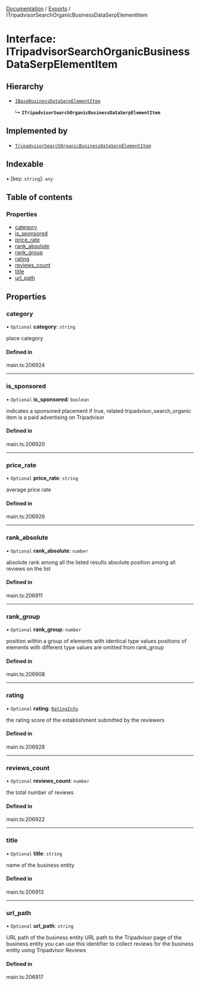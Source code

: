 [Documentation](../README.md) / [Exports](../modules.md) / ITripadvisorSearchOrganicBusinessDataSerpElementItem

# Interface: ITripadvisorSearchOrganicBusinessDataSerpElementItem

## Hierarchy

- [`IBaseBusinessDataSerpElementItem`](IBaseBusinessDataSerpElementItem.md)

  ↳ **`ITripadvisorSearchOrganicBusinessDataSerpElementItem`**

## Implemented by

- [`TripadvisorSearchOrganicBusinessDataSerpElementItem`](../classes/TripadvisorSearchOrganicBusinessDataSerpElementItem.md)

## Indexable

▪ [key: `string`]: `any`

## Table of contents

### Properties

- [category](ITripadvisorSearchOrganicBusinessDataSerpElementItem.md#category)
- [is\_sponsored](ITripadvisorSearchOrganicBusinessDataSerpElementItem.md#is_sponsored)
- [price\_rate](ITripadvisorSearchOrganicBusinessDataSerpElementItem.md#price_rate)
- [rank\_absolute](ITripadvisorSearchOrganicBusinessDataSerpElementItem.md#rank_absolute)
- [rank\_group](ITripadvisorSearchOrganicBusinessDataSerpElementItem.md#rank_group)
- [rating](ITripadvisorSearchOrganicBusinessDataSerpElementItem.md#rating)
- [reviews\_count](ITripadvisorSearchOrganicBusinessDataSerpElementItem.md#reviews_count)
- [title](ITripadvisorSearchOrganicBusinessDataSerpElementItem.md#title)
- [url\_path](ITripadvisorSearchOrganicBusinessDataSerpElementItem.md#url_path)

## Properties

### category

• `Optional` **category**: `string`

place category

#### Defined in

main.ts:206924

___

### is\_sponsored

• `Optional` **is\_sponsored**: `boolean`

indicates a sponsored placement
if true, related tripadvisor_search_organic item is a paid advertising on Tripadvisor

#### Defined in

main.ts:206920

___

### price\_rate

• `Optional` **price\_rate**: `string`

average price rate

#### Defined in

main.ts:206926

___

### rank\_absolute

• `Optional` **rank\_absolute**: `number`

absolute rank among all the listed results
absolute position among all reviews on the list

#### Defined in

main.ts:206911

___

### rank\_group

• `Optional` **rank\_group**: `number`

position within a group of elements with identical type values
positions of elements with different type values are omitted from rank_group

#### Defined in

main.ts:206908

___

### rating

• `Optional` **rating**: [`RatingInfo`](../classes/RatingInfo.md)

the rating score of the establishment submitted by the reviewers

#### Defined in

main.ts:206928

___

### reviews\_count

• `Optional` **reviews\_count**: `number`

the total number of reviews

#### Defined in

main.ts:206922

___

### title

• `Optional` **title**: `string`

name of the business entity

#### Defined in

main.ts:206913

___

### url\_path

• `Optional` **url\_path**: `string`

URL path of the business entity
URL path to the Tripadvisor page of the business entity
you can use this identifier to collect reviews for the business entity using Tripadvisor Reviews

#### Defined in

main.ts:206917
